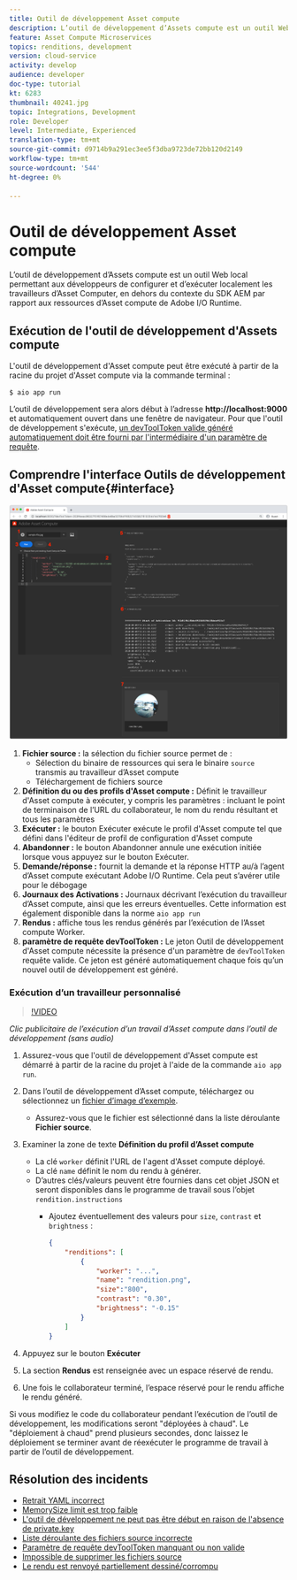 ```yaml
---
title: Outil de développement Asset compute
description: L’outil de développement d’Assets compute est un outil Web local permettant aux développeurs de configurer et d’exécuter localement les travailleurs d’Asset Computer, en dehors du contexte du SDK AEM par rapport aux ressources d’Asset compute de Adobe I/O Runtime.
feature: Asset Compute Microservices
topics: renditions, development
version: cloud-service
activity: develop
audience: developer
doc-type: tutorial
kt: 6283
thumbnail: 40241.jpg
topic: Integrations, Development
role: Developer
level: Intermediate, Experienced
translation-type: tm+mt
source-git-commit: d9714b9a291ec3ee5f3dba9723de72bb120d2149
workflow-type: tm+mt
source-wordcount: '544'
ht-degree: 0%

---
```



# Outil de développement Asset compute

L’outil de développement d’Assets compute est un outil Web local permettant aux développeurs de configurer et d’exécuter localement les travailleurs d’Asset Computer, en dehors du contexte du SDK AEM par rapport aux ressources d’Asset compute de Adobe I/O Runtime.

## Exécution de l&#39;outil de développement d&#39;Assets compute

L&#39;outil de développement d&#39;Asset compute peut être exécuté à partir de la racine du projet d&#39;Asset compute via la commande terminal :

```
$ aio app run
```

L’outil de développement sera alors début à l’adresse __http://localhost:9000__ et automatiquement ouvert dans une fenêtre de navigateur. Pour que l&#39;outil de développement s&#39;exécute, [un devToolToken valide généré automatiquement doit être fourni par l&#39;intermédiaire d&#39;un paramètre de requête](#troubleshooting__devtooltoken).

## Comprendre l&#39;interface Outils de développement d&#39;Asset compute{#interface}

![Outil de développement Asset compute](./assets/development-tool/asset-compute-dev-tool.png)

1. __Fichier source :__ la sélection du fichier source permet de :
   + Sélection du binaire de ressources qui sera le binaire `source` transmis au travailleur d’Asset compute
   + Téléchargement de fichiers source
1. __Définition du ou des profils d&#39;Asset compute :__ Définit le travailleur d&#39;Asset compute à exécuter, y compris les paramètres : incluant le point de terminaison de l’URL du collaborateur, le nom du rendu résultant et tous les paramètres
1. __Exécuter :__ le bouton Exécuter exécute le profil d&#39;Asset compute tel que défini dans l&#39;éditeur de profil de configuration d&#39;Asset compute
1. __Abandonner :__ le bouton Abandonner annule une exécution initiée lorsque vous appuyez sur le bouton Exécuter.
1. __Demande/réponse :__ fournit la demande et la réponse HTTP au/à l’agent d’Asset compute exécutant Adobe I/O Runtime. Cela peut s’avérer utile pour le débogage
1. __Journaux des Activations :__ Journaux décrivant l’exécution du travailleur d’Asset compute, ainsi que les erreurs éventuelles. Cette information est également disponible dans la norme `aio app run`
1. __Rendus :__ affiche tous les rendus générés par l’exécution de l’Asset compute Worker.
1. __paramètre de requête devToolToken :__ Le jeton Outil de développement d&#39;Asset compute nécessite la présence d&#39;un paramètre de  `devToolToken` requête valide. Ce jeton est généré automatiquement chaque fois qu’un nouvel outil de développement est généré.

### Exécution d’un travailleur personnalisé

>[!VIDEO](https://video.tv.adobe.com/v/40241?quality=12&learn=on)

_Clic publicitaire de l’exécution d’un travail d’Asset compute dans l’outil de développement (sans audio)_

1. Assurez-vous que l&#39;outil de développement d&#39;Asset compute est démarré à partir de la racine du projet à l&#39;aide de la commande `aio app run`.
1. Dans l’outil de développement d’Asset compute, téléchargez ou sélectionnez un [fichier d’image d’exemple](../assets/samples/sample-file.jpg).
   + Assurez-vous que le fichier est sélectionné dans la liste déroulante __Fichier source__.
1. Examiner la zone de texte __Définition du profil d’Asset compute__
   + La clé `worker` définit l&#39;URL de l&#39;agent d&#39;Asset compute déployé.
   + La clé `name` définit le nom du rendu à générer.
   + D’autres clés/valeurs peuvent être fournies dans cet objet JSON et seront disponibles dans le programme de travail sous l’objet `rendition.instructions`
      + Ajoutez éventuellement des valeurs pour `size`, `contrast` et `brightness` :

         ```json
         {
             "renditions": [
                 {
                     "worker": "...",
                     "name": "rendition.png",
                     "size":"800",
                     "contrast": "0.30",
                     "brightness": "-0.15"
                 }
             ]
         }
         ```

1. Appuyez sur le bouton __Exécuter__
1. La section __Rendus__ est renseignée avec un espace réservé de rendu.
1. Une fois le collaborateur terminé, l’espace réservé pour le rendu affiche le rendu généré.

Si vous modifiez le code du collaborateur pendant l’exécution de l’outil de développement, les modifications seront &quot;déployées à chaud&quot;. Le &quot;déploiement à chaud&quot; prend plusieurs secondes, donc laissez le déploiement se terminer avant de réexécuter le programme de travail à partir de l’outil de développement.

## Résolution des incidents

+ [Retrait YAML incorrect](../troubleshooting.md#incorrect-yaml-indentation)
+ [MemorySize limit est trop faible](../troubleshooting.md#memorysize-limit-is-set-too-low)
+ [L&#39;outil de développement ne peut pas être début en raison de l&#39;absence de private.key](../troubleshooting.md#missing-private-key)
+ [Liste déroulante des fichiers source incorrecte](../troubleshooting.md#source-files-dropdown-incorrect)
+ [Paramètre de requête devToolToken manquant ou non valide](../troubleshooting.md#missing-or-invalid-devtooltoken-query-parameter)
+ [Impossible de supprimer les fichiers source](../troubleshooting.md#unable-to-remove-source-files)
+ [Le rendu est renvoyé partiellement dessiné/corrompu](../troubleshooting.md#rendition-returned-partially-drawn-or-corrupt)
